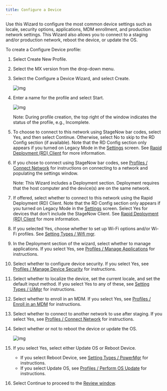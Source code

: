 ```yaml
---
title: Configure a Device
---
```

Use this Wizard to configure the most common device settings such as locale, security options, applications, MDM enrollment, and production network settings.  This Wizard also allows you to connect to a staging and/or production network, reboot the device, or update the OS. 

To create a Configure Device profile:

1. Select Create New Profile.

2. Select the MX version from the drop-down menu.

3. Select the Configure a Device Wizard, and select Create.

    ![img](images/profiles/configdevice_name.jpg)

4. Enter a name for the profile and select Start.

    ![img](images/profiles/configdevice_connectSN.jpg)

    Note: During profile creation, the top right of the window indicates the status of the profile, e.g., Incomplete.

5. To choose to connect to this network using StageNow bar codes, select Yes, and then select Continue. Otherwise, select No to skip to the RD Config section (if available). Note that the RD Config section only appears if you turned on Legacy Mode in the [Settings](/stagenow/2-2/gettingstarted?Settings) screen. See [Rapid Deployment (RD) Client](/stagenow/2-2/stageclient?Rapid%20Deployment%20Client) for more information.

6. If you chose to connect using StageNow bar codes, see [Profiles / Connect Network](/stagenow/2-2/Profiles/ConnectNetwork) for instructions on connecting to a network and populating the settings window.

    Note: This Wizard includes a Deployment section. Deployment requires that the host computer and the device(s) are on the same network. 

7. If offered, select whether to connect to this network using the Rapid Deployment (RD) Client. Note that the RD Config section only appears if you turned on Legacy Mode in the [Settings](/stagenow/2-2/gettingstarted?Settings) screen. Select Yes for devices that don't include the StageNow Client. See [Rapid Deployment (RD) Client](/stagenow/2-2/stageclient?Rapid%20Deployment%20Client) for more information.

8. If you selected Yes, choose whether to set up Wi-Fi options and/or Wi-Fi profiles. See [Setting Types / Wifi mgr](/stagenow/2-2/csp/wifi).

9. In the Deployment section of the wizard, select whether to manage applications. If you select Yes, see [Profiles / Manage Applications](/stagenow/2-2/Profiles/manageapps) for instructions.

10. Select whether to configure device security. If you select Yes, see [Profiles / Manage Device Security](/stagenow/2-2/Profiles/managesecurity) for instructions.

11. Select whether to localize the device, set the current locale, and set the default input method.  If you select Yes to any of these, see [Setting Types / UiMgr](/stagenow/2-2/csp/ui) for instructions.

12. Select whether to enroll in an MDM. If you select Yes, see [Profiles / Enroll in an MDM](/stagenow/2-2/Profiles/enrollmdm) for instructions.

13. Select whether to connect to another network to use after staging. If you select Yes, see [Profiles / Connect Network](/stagenow/2-2/Profiles/ConnectNetwork) for instructions.

14. Select whether or not to reboot the device or update the OS. 

    ![img](images/profiles/configdevice_reboot.jpg)

15. If you select Yes, select either Update OS or Reboot Device.

    * If you select Reboot Device, see [Setting Types / PowerMgr](/stagenow/2-2/csp/power) for instructions.
    * If you select Update OS, see [Profiles / Perform OS Update](/stagenow/2-2/Profiles/osupdate) for instructions.


16. Select Continue to proceed to the [Review window](/stagenow/2-2/stagingprofiles?Review).

